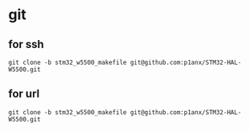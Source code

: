 # git
## for ssh
```
git clone -b stm32_w5500_makefile git@github.com:p1anx/STM32-HAL-W5500.git
```
## for url
```
git clone -b stm32_w5500_makefile git@github.com:p1anx/STM32-HAL-W5500.git
```

